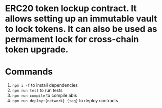 # ERC20 token lockup contract. It allows setting up an immutable vault to lock tokens. It can also be used as permament lock for cross-chain token upgrade. 

# Commands

1. `npm i -f` to install dependencies
2. `npm run test` to run tests
3. `npm run compile` to compile abis
4. `npm run deploy:{network} {tag}` to deploy contracts

